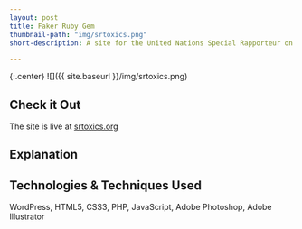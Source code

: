 ```yaml
---
layout: post
title: Faker Ruby Gem
thumbnail-path: "img/srtoxics.png"
short-description: A site for the United Nations Special Rapporteur on Human Rights & Toxics

---
```


{:.center}
![]({{ site.baseurl }}/img/srtoxics.png)

## Check it Out

The site is live at [srtoxics.org](https://www.srtoxics.org/)

## Explanation



## Technologies & Techniques Used

WordPress, HTML5, CSS3, PHP, JavaScript, Adobe Photoshop, Adobe Illustrator
